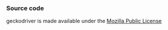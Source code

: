 ### Source code
geckodriver is made available under the [Mozilla Public License](https://www.mozilla.org/en-US/MPL/2.0/)